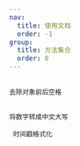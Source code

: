 ```yaml
---
nav:
  title: 使用文档
  order: -1
group:
  title: 方法集合
  order: 0
---
```


<code src="./demos/TrimObjDemo.jsx"
description = "用来去除对象中每个key的value中，前后的空格，ps：只能处理一层对象，嵌套对象暂时不能处理。" >
去除对象前后空格</code>

<code src="./demos/ConvertNumToUppercaseDemo.jsx"
description="小写数字转换成大写数字, 只处理到[0 ~ 99]。">
将数字转成中文大写</code>

<code src="./demos/FormateTimeStampDemo.jsx"
description="将时间戳转化为指定的格式。">
时间戳格式化</code>

